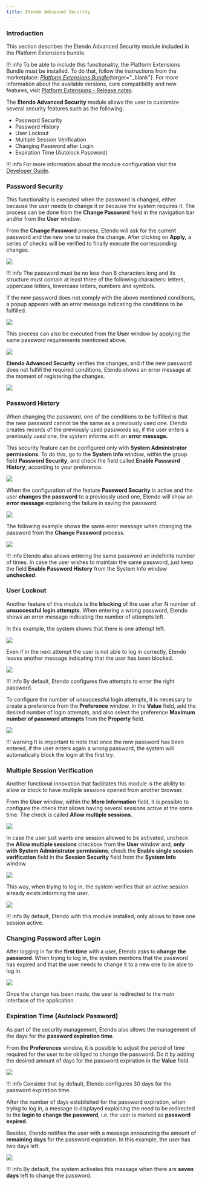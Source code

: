 ```yaml
---
title: Etendo Advanced Security
---
```


### **Introduction**

This section describes the Etendo Advanced Security module included in the Platform Extensions bundle.

!!! info
    To be able to include this functionality, the Platform Extensions Bundle must be installed. To do that, follow the instructions from the marketplace: [_Platform Extensions Bundle_](https://marketplace.etendo.cloud/#/product-details?module=5AE4A287F2584210876230321FBEE614){target="\_blank"}. For more information about the available versions, core compatibility and new features, visit [Platform Extensions - Release notes](https://docs.etendo.software/whats-new/release-notes/etendo-classic/bundles/platform-extensions/release-notes/).

The **Etendo Advanced Security** module allows the user to customize several security features such as the following:

- Password Security
- Password History
- User Lockout
- Multiple Session Verification
- Changing Password after Login
- Expiration Time (Autolock Password)

!!! info
    For more information about the module configuration visit the [Developer Guide](/developer-guide/etendo-classic/bundles/platform-extensions-bundle/#etendo-advanced-security).

### **Password Security**

This functionality is executed when the password is changed, either because the user needs to change it or because the system requires it. The process can be done from the **Change Password** field in the navigation bar and/or from the **User** window.

From the **Change Password** process, Etendo will ask for the current password and the new one to make the change. After clicking on **Apply,** a series of checks will be verified to finally execute the corresponding changes.

![](/assets/drive/sQNqx26cwCGfPld7D47SHw_QnmdO5-zHlJ41yN28V3yKv95xq6PMGqHobkKuh8rQa11RNvI6bMpkWMk9k0H6P_n8DilZ0NfQ56yjBZYaP85WyQWXC7shoMt7zU6nxO-3-JMUXzwRJ2ASii0YDJpUN6s.png)

!!! info
    The password must be no less than 8 characters long and its structure must contain at least three of the following characters: letters, uppercase letters, lowercase letters, numbers and symbols.

If the new password does not comply with the above mentioned conditions, a popup appears with an error message indicating the conditions to be fulfilled.

![](/assets/drive/shTQdtbDJq_FrCieCra0q6YLlv5akL6vFAS2Xr9sogzi6IMddd-qi9HJDwKKhxY0fCqpUfcFa-l0agc03ypnwtH_eFpDR6SLWNPVi4edc--fKnZsuzeFwnNC_ITWGd5q07zMCr1ImePmG5cOLmSH_rQ.png)

This process can also be executed from the **User** window by applying the same password requirements mentioned above.

![](/assets/drive/JNG3VeVWDWewBfz_iijE7kUBTZBV-8DUBQAWaiEa1uyxhOxYZxmbC_bavwTW85z0LJ_S9ibzN1XVz8pGIZQZz675KBO8H8vaO1LJ8BXxO3Sl5AOqOvOV2hgDKjMObk6CWCpmB8ChETBvqkEICBJ0SI4.png)

**Etendo Advanced Security** verifies the changes, and if the new password does not fulfill the required conditions, Etendo shows an error message at the moment of registering the changes.

![](/assets/drive/jUjckeZt5RPHdHYZcD0xN9BXUkKoNLOYPrkLIkG4pyqPJBYvFFtkWWKBzgy3pZ2Qr1M-kGZPzd2YXiNxOuOlNdVj26PDen8jOxw-44zBzZsX1G3eNTiIzIHidjO8eiDmrY-uU-XhkUxG2RiUbahRbbQ.png)

### **Password History**

When changing the password, one of the conditions to be fulfilled is that the new password cannot be the same as a previously used one. Etendo creates records of the previously used passwords so, if the user enters a previously used one, the system informs with an **error message.**

This security feature can be configured only with **System Administrator permissions**. To do this, go to the **System Info** window, within the group field **Password Security**, and check the field called **Enable Password History**, according to your preference.

![](/assets/drive/s0Xj63FWSlAuip3ZzJB0OWyHiF-cM8zs8EruyfZEM7qA3Pt1hvcNZkRDHWzSb9t3GkzqrqbRwIuP5hghTfyal4441tIbtMQrNyu1CPQmhLOwJkM1EcQ85tEz5TDRbOQazN15k5hzX-b6NyleAak3u1s.png)

When the configuration of the feature **Password Security** is active and the user **changes the password** to a previously used one, Etendo will show an **error message** explaining the failure in saving the password.

![](/assets/drive/x4qql4v3biKPnkWDrD86UUS4mJkw0HuajIK5AmXZKT0OKjP5LdGjzhtd6L8BkkPsR-a9duOtg9uK6OHWjJbig-vSHrltxOd2TfjU5-_lwfH74sKnuekNk4A-heIRIniDxvEb5F45Ms0SxKbRQdy-ztg.png)

The following example shows the same error message when changing the password from the **Change Password** process.

![](/assets/drive/1VTtHPNlLr0N3fvL1vVQ7FO2lzWcQti5I.png)

!!! info
    Etendo also allows entering the same password an indefinite number of times. In case the user wishes to maintain the same password, just keep the field **Enable Password History** from the System Info window **unchecked**. 

### **User Lockout** 

Another feature of this module is the **blocking** of the user after N number of **unsuccessful login attempts**. When entering a wrong password, Etendo shows an error message indicating the number of attempts left.

In this example, the system shows that there is one attempt left.

![](/assets/drive/C-pmD7RKuMzM6e1fSFHSwLWAusC2cL1U9gKlvxWxe7VRa64uuLwaQ7dm4Cmi_Z773XQsfFzfSPrdfMGDNdnNgKPuWobU4xTlxFtOirr34LPiLMT9bI3LONLsmydtloKyd48GYi_1hRnovcHduVsDwGE.png)

Even if in the next attempt the user is not able to log in correctly, Etendo leaves another message indicating that the user has been blocked.

![](/assets/drive/e_vXv3RF7iceBBddpDNUMwewnLYcr5W7LzjhyzrUMPnGe6oT9v9TeXiGc-8MLQpF_Xv1POEZdvMmIRL5bwfai6-hfaEirW4IKlsrBVzcLndzbtRTYeO0_fwou-fTO00rxDtw2lJJi7LY5LoW7vWPEb8.png)

!!! info
    By default, Etendo configures five attempts to enter the right password. 

To configure the number of unsuccessful login attempts, it is necessary to create a preference from the **Preference** window. In the **Value** field, add the desired number of login attempts, and also select the preference **Maximum number of password attempts** from the **Property** field.

![](/assets/drive/5nXDi_OVP9kEESFxQsu1DJywuIEhpJfGl7UvWYPV4UO1CkEhcs2aXMQQIt51lJrww8TfMAUWMfjky2zRtpqhzzdsYygdDt8VhJAe0HNHAWpFbbTbX7c0khUaD9Dn9so89idLPpfmVAqR9bVfS4h4IAU.png)

!!! warning
    It is important to note that once the new password has been entered, if the user enters again a wrong password, the system will automatically block the login at the first try. 

### **Multiple Session Verification**  

Another functional innovation that facilitates this module is the ability to allow or block to have multiple sessions opened from another browser.

From the **User** window, within the **More Information** field, it is possible to configure the check that allows having several sessions active at the same time. The check is called **Allow multiple sessions**.

![](/assets/drive/vcMT58GIgiB2QsZcR-bt5xyajWgf9isk7sxrFJuwkUW27BKnmLIjcb2YZIEJUB-YE-scGv_n3rZ1jTwKGKwLumx4KAIjSp0SsN1jK4saZNChsH8q2JRn5RS3Q6TkXVdVLa1r7C5wXTPmrfVkJyChjRA.png)

In case the user just wants one session allowed to be activated, uncheck the **Allow multiple sessions** checkbox from the **User** window and, **only with System Administrator permissions**, check the **Enable single session verification** field in the **Session Security** field from the **System Info** window.

![](/assets/drive/Prfolo_qyMafrXpr9dUe_ASCkalv-LjArCWEcMCPSWWi2IzyypsQytDTUlSeMgq_mSbgCYKtebK9aawUzMNotE2V25Lg-RrJ2f21l6m75dS4Z11d76gidgZfFrxy1BQgjVl7EvJg2xQISvt1efahvCc.png)

This way, when trying to log in, the system verifies that an active session already exists informing the user.

![](/assets/drive/IkC8pMQVLKRCkr3SI1oYDJsaSirmOHxS31Z5ZmwhCzOnMnwXW88ZFHcyTCnp0Vpm9BxY_RJbpWIdrQG0g5DhURD1RSzW2nexd9hGTeCxTNWhaAWaopvCG-r7JieCNHkLjpCb7HW3v3JXDjofFCHEyAU.png)

!!! info
    By default, Etendo with this module installed, only allows to have one session active. 

### **Changing Password after Login**

After logging in for the **first time** with a user, Etendo asks to **change the password**. When trying to log in, the system mentions that the password has expired and that the user needs to change it to a new one to be able to log in.

![](/assets/drive/aJIN1JP1Oau9HSzi_O2NF-rcQBAdE58v59GVg5NoLiQvgTobqai4mOU07aw0D786KJfL0EBJ_rcaQ86-vf8FmZo3gKZnhLaE_yE3Ynzk46CQkhg0abwcMPLKPw2OjUlvFa75h5zkhSW4i97OviTl8mo.png)

Once the change has been made, the user is redirected to the main interface of the application.

### **Expiration Time (Autolock Password)**

As part of the security management, Etendo also allows the management of the days for the **password expiration time**.

From the **Preferences** window, it is possible to adjust the period of time required for the user to be obliged to change the password. Do it by adding the desired amount of days for the password expiration in the **Value** field.

![](/assets/drive/4o5-tsn6u1mWXedVD-rp5GQNpc6RZ6cAroo-BrZc6xPUevOI0COBerM1NnEmySSSMLMBicOBI1Gidh-4D3QkOMPvJI72977qKSYFHtFJ0UtZnChiIcSYi0Nz3Uu_9H5k39FZ7ozJjeyUbxifnWGamz0.png)

!!! info
    Consider that by default, Etendo configures 30 days for the password expiration time. 

After the number of days established for the password expiration, when trying to log in, a message is displayed explaining the need to be redirected to the **login to change the password**, i.e. the user is marked as **password expired**.

Besides, Etendo notifies the user with a message announcing the amount of **remaining days** for the password expiration. In this example, the user has two days left.

![](/assets/drive/0g12hmyWCTy2ecyVLmptMQSLE6ocCBLGSJLJlYa3EqwCNE-NyYSxy-aO9jg88OWefWDsRso8RDce3Zas0q5Q29fUdcrtSeZ-nA13uwNokmr2vnlKM4HabnGCzy5r3stbAmsCoEgMhzno5T6LLr4tyYM.png)

!!! info
    By default, the system activates this message when there are **seven days** left to change the password.